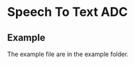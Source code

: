 Speech To Text ADC
==================

Example
-------

The example file are in the example folder.
